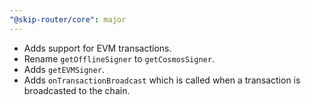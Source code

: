 ```yaml
---
"@skip-router/core": major
---
```


- Adds support for EVM transactions.
- Rename `getOfflineSigner` to `getCosmosSigner`.
- Adds `getEVMSigner`.
- Adds `onTransactionBroadcast` which is called when a transaction is broadcasted to the chain.

